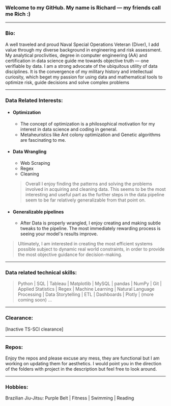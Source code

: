 ### Welcome to my GitHub. My name is Richard &mdash; my friends call me Rich :)
---
### Bio:

A well traveled and proud Naval Special Operations Veteran (Diver), I add value through my diverse background in engineering and risk assessment. My analytical proclivities, degree in computer engineering (AA) and certification in data science guide me towards objective truth — one verifiable by data. I am a strong advocate of the ubiquitous utility of data disciplines. It is the convergence of my military history and intellectual curiosity, which beget my passion for using data and mathematical tools to optimize risk, guide decisions and solve complex problems


---

### Data Related Interests:
- #### Optimization
  - The concept of optimization is a philosophical motivation for my interest in data science and coding in general.
  - Metaheuristics like Ant colony optimization and Genetic algorithms are fascinating to me.
- #### Data Wrangling
  - Web Scraping
  - Regex
  - Cleaning
  > Overall I enjoy finding the patterns and solving the problems involved in acquiring and cleaning data. This seems to be the most interesting and useful part as the further steps in the data pipeline seem to be far relatively generalizable from that point on.
 
- #### Generalizable pipelines
  - After Data is properly wrangled, I enjoy creating and making subtle tweaks to the pipeline. The most immediately rewarding process is seeing your model's results improve.

> Ultimately, I am interested in creating the most efficient systems possible subject to dynamic real world constraints, in order to provide the most objective guidance for decision-making.

---

### Data related technical skills:

>
>   Python | SQL | Tableau | Matplotlib | MySQL | pandas | NumPy | Git | Applied Statistics | Regex |
>   Machine Learning | Natural Language Processing | Data Storytelling | ETL | Dashboards | Plotly | (more coming soon) ...

---

### Clearance:

[Inactive TS-SCI clearance] 


--- 
### Repos:
Enjoy the repos and please excuse any mess, they are functional but I am working on updating them for aesthetics. 
I would point you in the direction of the folders with project in the description but feel free to look around.

---
### Hobbies:

Brazilian Jiu-Jitsu: Purple Belt | Fitness | Swimming | Reading


<!---
mackenr/mackenr is a ✨ special ✨ repository because its `README.md` (this file) appears on your GitHub profile.
You can click the Preview link to take a look at your changes.
--->
